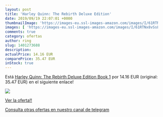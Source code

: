 ```yaml
---
layout: post
title: 'Harley Quinn: The Rebirth Deluxe Edition'
date: 2019/09/19 22:07:01 +0000
thumbnailImage: 'https://images-eu.ssl-images-amazon.com/images/I/61RTNx8vSsL._SL200_.jpg'
images: [ 'https://images-eu.ssl-images-amazon.com/images/I/61RTNx8vSsL._SL200_.jpg' ]
comments: true
category: ofertas
author: ring
slug: 1401273688
description:
actualPrice: 14.16 EUR
comparePrice: 35.47 EUR
inStock: true
---
```


Está [Harley Quinn: The Rebirth Deluxe Edition Book 1](https://www.amazon.com/dp/1401273688/?tag=redken08-20) por 14.16 EUR (original: 35.47 EUR) en el siguiente enlace!

[![](https://images-eu.ssl-images-amazon.com/images/I/61RTNx8vSsL._SL200_.jpg)](https://www.amazon.com/dp/1401273688/?tag=redken08-20)

[Ver la oferta!!](https://www.amazon.com/dp/1401273688/?tag=redken08-20)

[Consulta otras ofertas en nuestro canal de telegram](https://t.me/s/ofertas25)
